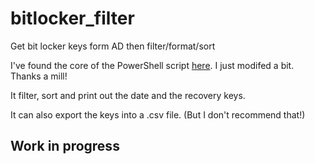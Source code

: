 # bitlocker_filter
Get bit locker keys form AD then filter/format/sort

I've found the core of the PowerShell script [here](https://ndswanson.wordpress.com/2014/10/20/get-bitlocker-recovery-from-active-directory-with-powershell/). I just modifed a bit. Thanks a mill!

It filter, sort and print out the date and the recovery keys. 

It can also export the keys into a .csv file. (But I don't recommend that!)

## Work in progress
